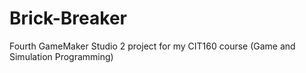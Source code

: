 # Brick-Breaker
Fourth GameMaker Studio 2 project for my CIT160 course (Game and Simulation Programming)
